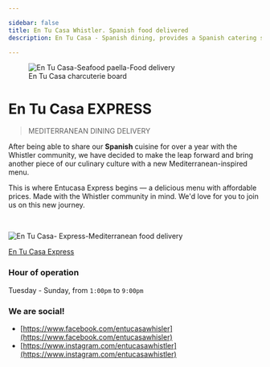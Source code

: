 ```yaml
---

sidebar: false
title: En Tu Casa Whistler. Spanish food delivered
description: En Tu Casa - Spanish dining, provides a Spanish catering service along the Sea to Sky corridor and a daily food delivery services within Whistler.

---
```

<figure class="full-width-img">
  <img src="/img/nuevas/home-header-paellero-pequeno.jpg" alt="En Tu Casa-Seafood paella-Food delivery">
  <figcaption>En Tu Casa charcuterie board</figcaption>
</figure>

# En Tu Casa EXPRESS
> MEDITERRANEAN DINING DELIVERY

After being able to share our **Spanish** cuisine for over a year with the Whistler community, we have decided to make the leap forward and bring another piece of our culinary culture with a new Mediterranean-inspired menu.
 
This is where Entucasa Express begins — a delicious menu with affordable prices. Made with the Whistler community in mind. We'd love for you to join us on this new journey.

<CallButton/>
<br>


![En Tu Casa- Express-Mediterranean food delivery](/img/nuevas/home-entucasa-express.jpg)

[En Tu Casa Express](https://www.entucasawhistler.com/delivery-menu/)

### Hour of operation  
Tuesday - Sunday, from `1:00pm` to `9:00pm`


### We are social!
- [https://www.facebook.com/entucasawhisler](https://www.facebook.com/entucasawhisler)
- [https://www.instagram.com/entucasawhistler](https://www.instagram.com/entucasawhistler)
